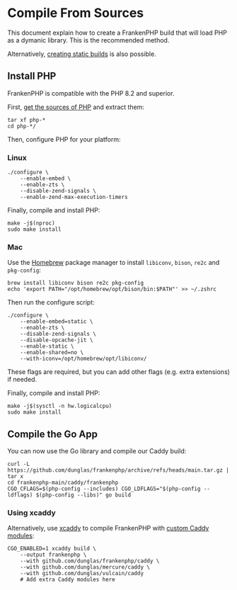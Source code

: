 # Compile From Sources

This document explain how to create a FrankenPHP build that will load PHP as a dymanic library.
This is the recommended method.

Alternatively, [creating static builds](static.md) is also possible.

## Install PHP

FrankenPHP is compatible with the PHP 8.2 and superior.

First, [get the sources of PHP](https://www.php.net/downloads.php) and extract them:

```console
tar xf php-*
cd php-*/
```

Then, configure PHP for your platform:

### Linux

```console
./configure \
    --enable-embed \
    --enable-zts \
    --disable-zend-signals \
    --enable-zend-max-execution-timers
```

Finally, compile and install PHP:

```console
make -j$(nproc)
sudo make install
```

### Mac

Use the [Homebrew](https://brew.sh/) package manager to install
`libiconv`, `bison`, `re2c` and `pkg-config`:

```console
brew install libiconv bison re2c pkg-config
echo 'export PATH="/opt/homebrew/opt/bison/bin:$PATH"' >> ~/.zshrc
```

Then run the configure script:

```console
./configure \
    --enable-embed=static \
    --enable-zts \
    --disable-zend-signals \
    --disable-opcache-jit \
    --enable-static \
    --enable-shared=no \
    --with-iconv=/opt/homebrew/opt/libiconv/
```

These flags are required, but you can add other flags (e.g. extra extensions)
if needed.

Finally, compile and install PHP:

```console
make -j$(sysctl -n hw.logicalcpu)
sudo make install
```

## Compile the Go App

You can now use the Go library and compile our Caddy build:

```console
curl -L https://github.com/dunglas/frankenphp/archive/refs/heads/main.tar.gz | tar x
cd frankenphp-main/caddy/frankenphp
CGO_CFLAGS=$(php-config --includes) CGO_LDFLAGS="$(php-config --ldflags) $(php-config --libs)" go build
```

### Using xcaddy

Alternatively, use [xcaddy](https://github.com/caddyserver/xcaddy) to compile FrankenPHP with [custom Caddy modules](https://caddyserver.com/docs/modules/):

```console
CGO_ENABLED=1 xcaddy build \
    --output frankenphp \
    --with github.com/dunglas/frankenphp/caddy \
    --with github.com/dunglas/mercure/caddy \
    --with github.com/dunglas/vulcain/caddy
    # Add extra Caddy modules here
```